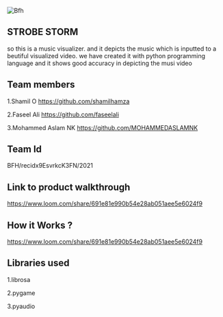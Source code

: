 ![Bfh](https://user-images.githubusercontent.com/44499032/119769847-dc1c7d00-bed8-11eb-9857-35322d5d7128.png)

## STROBE STORM
so this is a music visualizer. and it depicts the music which is inputted to a beutiful visualized video. we have created it with python programming language and it shows good accuracy in depicting the musi video
## Team members
1.Shamil O https://github.com/shamilhamza

2.Faseel Ali https://github.com/faseelali

3.Mohammed Aslam NK https://github.com/MOHAMMEDASLAMNK

## Team Id
BFH/recidx9EsvrkcK3FN/2021
## Link to product walkthrough
https://www.loom.com/share/691e81e990b54e28ab051aee5e6024f9
## How it Works ?
https://www.loom.com/share/691e81e990b54e28ab051aee5e6024f9
## Libraries used
1.librosa

2.pygame

3.pyaudio
